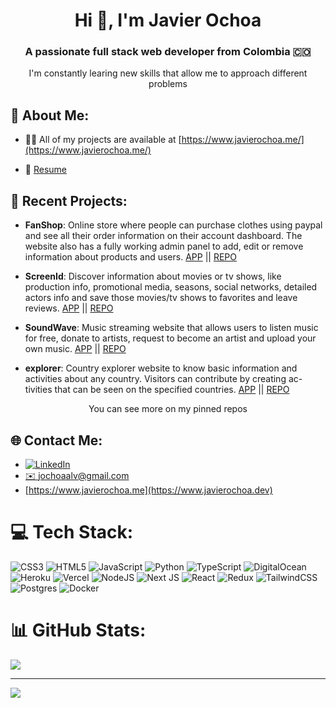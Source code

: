 <h1 align="center">Hi 👋, I'm Javier Ochoa</h1>
<h3 align="center">A passionate full stack web developer from Colombia 🇨🇴</h3>
<p align="center">I'm constantly learing new skills that allow me to approach different problems</p>


## 💫 About Me:

- 👨‍💻 All of my projects are available at [https://www.javierochoa.me/](https://www.javierochoa.me/)

- 📄 [Resume](https://www.javierochoa.me/api/resume_en)


## 📌 Recent Projects:

* __FanShop__: Online store where people can purchase clothes using paypal and see all their order information on their account dashboard. The
website also has a fully working admin panel to add, edit or remove information about products and users. [APP](https://fanshop.vercel.app/) || [REPO](https://github.com/JavierOchoa/FanShop)

* __ScreenId__: Discover information about movies or tv shows, like production info, promotional media, seasons, social networks, detailed actors info and save those movies/tv shows to favorites and leave reviews. [APP](https://screen-id.vercel.app/) || [REPO](https://github.com/JavierOchoa/ScreenId)

* __SoundWave__: Music streaming website that allows users to listen music for free, donate to artists, request to become an artist and upload
your own music. [APP](https://soundwave-swart.vercel.app/) || [REPO](https://github.com/SoundWavePF/)

* __explorer__: Country explorer website to know basic information and activities about any country. Visitors can contribute by creating ac-
tivities that can be seen on the specified countries. [APP](https://explorer-liart.vercel.app/) || [REPO](https://github.com/JavierOchoa/explorer/)

<p align="center">You can see more on my pinned repos</p>

## 🌐 Contact Me:
- [![LinkedIn](https://img.shields.io/badge/LinkedIn-%230077B5.svg?logo=linkedin&logoColor=white)](https://linkedin.com/in/javierochoaalv)
- [✉️ jochoaalv@gmail.com](mailto:jochoaalv@gmail.com)
- [https://www.javierochoa.me](https://www.javierochoa.dev)

# 💻 Tech Stack:
![CSS3](https://img.shields.io/badge/css3-%231572B6.svg?style=for-the-badge&logo=css3&logoColor=white) ![HTML5](https://img.shields.io/badge/html5-%23E34F26.svg?style=for-the-badge&logo=html5&logoColor=white) ![JavaScript](https://img.shields.io/badge/javascript-%23323330.svg?style=for-the-badge&logo=javascript&logoColor=%23F7DF1E) ![Python](https://img.shields.io/badge/python-3670A0?style=for-the-badge&logo=python&logoColor=ffdd54) ![TypeScript](https://img.shields.io/badge/typescript-%23007ACC.svg?style=for-the-badge&logo=typescript&logoColor=white) ![DigitalOcean](https://img.shields.io/badge/DigitalOcean-%230167ff.svg?style=for-the-badge&logo=digitalOcean&logoColor=white) ![Heroku](https://img.shields.io/badge/heroku-%23430098.svg?style=for-the-badge&logo=heroku&logoColor=white) ![Vercel](https://img.shields.io/badge/vercel-%23000000.svg?style=for-the-badge&logo=vercel&logoColor=white) ![NodeJS](https://img.shields.io/badge/node.js-6DA55F?style=for-the-badge&logo=node.js&logoColor=white) ![Next JS](https://img.shields.io/badge/Next-black?style=for-the-badge&logo=next.js&logoColor=white) ![React](https://img.shields.io/badge/react-%2320232a.svg?style=for-the-badge&logo=react&logoColor=%2361DAFB) ![Redux](https://img.shields.io/badge/redux-%23593d88.svg?style=for-the-badge&logo=redux&logoColor=white) ![TailwindCSS](https://img.shields.io/badge/tailwindcss-%2338B2AC.svg?style=for-the-badge&logo=tailwind-css&logoColor=white) ![Postgres](https://img.shields.io/badge/postgres-%23316192.svg?style=for-the-badge&logo=postgresql&logoColor=white) ![Docker](https://img.shields.io/badge/docker-%230db7ed.svg?style=for-the-badge&logo=docker&logoColor=white)
# 📊 GitHub Stats:
![](https://github-readme-stats.vercel.app/api/top-langs/?username=javierochoa&theme=default&hide_border=false&include_all_commits=true&count_private=true&layout=compact)

---
[![](https://visitcount.itsvg.in/api?id=javierochoa&icon=0&color=12)](https://visitcount.itsvg.in)
